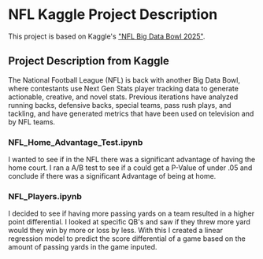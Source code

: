 # NFL Kaggle Project Description

This project is based on Kaggle's ["NFL Big Data Bowl 2025"](https://www.kaggle.com/competitions/nfl-big-data-bowl-2025).

## Project Description from Kaggle
The National Football League (NFL) is back with another Big Data Bowl, where contestants use Next Gen Stats player tracking data to generate actionable, creative, and novel stats. Previous iterations have analyzed running backs, defensive backs, special teams, pass rush plays, and tackling, and have generated metrics that have been used on television and by NFL teams.

### NFL_Home_Advantage_Test.ipynb
I wanted to see if in the NFL there was a significant advantage of having the home court. I ran a A/B test to see if a could get a P-Value of under .05 and conclude if there was a significant Advantage of being at home.

### NFL_Players.ipynb
I decided to see if having more passing yards on a team resulted in a higher point differential. I looked at specific QB's and saw if they threw more yard would they win by more or loss by less. With this I created a linear regression model to predict the score differential of a game based on the amount of passing yards in the game inputed.



##

